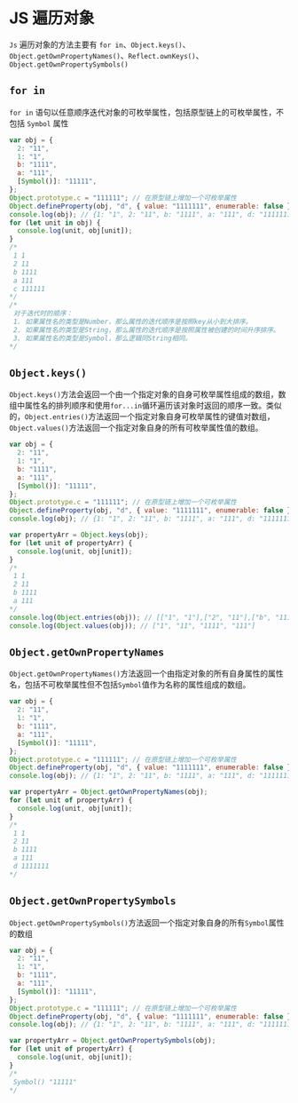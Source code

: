 # JS 遍历对象

`Js` 遍历对象的方法主要有 `for in`、`Object.keys()`、`Object.getOwnPropertyNames()`、`Reflect.ownKeys()`、`Object.getOwnPropertySymbols()`

## `for in`

`for in` 语句以任意顺序迭代对象的可枚举属性，包括原型链上的可枚举属性，不包括 `Symbol` 属性

```js
var obj = {
  2: "11",
  1: "1",
  b: "1111",
  a: "111",
  [Symbol()]: "11111",
};
Object.prototype.c = "111111"; // 在原型链上增加一个可枚举属性
Object.defineProperty(obj, "d", { value: "1111111", enumerable: false }); // 在obj上增加一个不可枚举属性
console.log(obj); // {1: "1", 2: "11", b: "1111", a: "111", d: "1111111", Symbol(): "11111"}
for (let unit in obj) {
  console.log(unit, obj[unit]);
}
/* 
 1 1
 2 11
 b 1111
 a 111
 c 111111
*/
/*
 对于迭代时的顺序：
 1. 如果属性名的类型是Number，那么属性的迭代顺序是按照key从小到大排序。
 2. 如果属性名的类型是String，那么属性的迭代顺序是按照属性被创建的时间升序排序。
 3. 如果属性名的类型是Symbol，那么逻辑同String相同。
*/
```

## `Object.keys()`

`Object.keys()`方法会返回一个由一个指定对象的自身可枚举属性组成的数组，数组中属性名的排列顺序和使用`for...in`循环遍历该对象时返回的顺序一致。类似的，`Object.entries()`方法返回一个指定对象自身可枚举属性的键值对数组，`Object.values()`方法返回一个指定对象自身的所有可枚举属性值的数组。

```js
var obj = {
  2: "11",
  1: "1",
  b: "1111",
  a: "111",
  [Symbol()]: "11111",
};
Object.prototype.c = "111111"; // 在原型链上增加一个可枚举属性
Object.defineProperty(obj, "d", { value: "1111111", enumerable: false }); // 在obj上增加一个不可枚举属性
console.log(obj); // {1: "1", 2: "11", b: "1111", a: "111", d: "1111111", Symbol(): "11111"}

var propertyArr = Object.keys(obj);
for (let unit of propertyArr) {
  console.log(unit, obj[unit]);
}
/* 
 1 1
 2 11
 b 1111
 a 111
*/
console.log(Object.entries(obj)); // [["1", "1"],["2", "11"],["b", "1111"],["a", "111"]]
console.log(Object.values(obj)); // ["1", "11", "1111", "111"]
```

## `Object.getOwnPropertyNames`

`Object.getOwnPropertyNames()`方法返回一个由指定对象的所有自身属性的属性名，包括不可枚举属性但不包括`Symbol`值作为名称的属性组成的数组。

```js
var obj = {
  2: "11",
  1: "1",
  b: "1111",
  a: "111",
  [Symbol()]: "11111",
};
Object.prototype.c = "111111"; // 在原型链上增加一个可枚举属性
Object.defineProperty(obj, "d", { value: "1111111", enumerable: false }); // 在obj上增加一个不可枚举属性
console.log(obj); // {1: "1", 2: "11", b: "1111", a: "111", d: "1111111", Symbol(): "11111"}

var propertyArr = Object.getOwnPropertyNames(obj);
for (let unit of propertyArr) {
  console.log(unit, obj[unit]);
}
/* 
 1 1
 2 11
 b 1111
 a 111
 d 1111111
*/
```

## `Object.getOwnPropertySymbols`

`Object.getOwnPropertySymbols()`方法返回一个指定对象自身的所有`Symbol`属性的数组

```js
var obj = {
  2: "11",
  1: "1",
  b: "1111",
  a: "111",
  [Symbol()]: "11111",
};
Object.prototype.c = "111111"; // 在原型链上增加一个可枚举属性
Object.defineProperty(obj, "d", { value: "1111111", enumerable: false }); // 在obj上增加一个不可枚举属性
console.log(obj); // {1: "1", 2: "11", b: "1111", a: "111", d: "1111111", Symbol(): "11111"}

var propertyArr = Object.getOwnPropertySymbols(obj);
for (let unit of propertyArr) {
  console.log(unit, obj[unit]);
}
/* 
 Symbol() "11111"
*/
```
